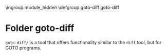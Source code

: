 \ingroup module_hidden
\defgroup goto-diff goto-diff

# Folder goto-diff

`goto-diff/` is a tool that offers functionality similar to the `diff`
tool, but for GOTO programs.
